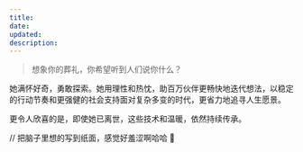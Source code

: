 ```yaml
---
title: 
date: 
updated: 
description: 
---
```


> 想象你的葬礼，你希望听到人们说你什么？

她满怀好奇，勇敢探索。她用理性和热忱，助百万伙伴更畅快地迭代想法，以稳定的行动节奏和更强健的社会支持面对复杂多变的时代，更省力地追寻人生愿景。 

更令人欣喜的是，即使她已离世，这些技术和温暖，依然持续传承。

// 把脑子里想的写到纸面，感觉好羞涩啊哈哈 🙈
